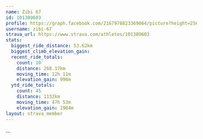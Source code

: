 ```yaml
---
name: Zibi 67
id: 101389603
profile: https://graph.facebook.com/2167978823369064/picture?height=256&width=256
username: zibi-67
strava_url: https://www.strava.com/athletes/101389603
stats:
  biggest_ride_distance: 53.62km
  biggest_climb_elevation_gain: 
  recent_ride_totals:
    count: 10
    distance: 268.17km
    moving_time: 12h 11m
    elevation_gain: 996m
  ytd_ride_totals:
    count: 45
    distance: 1132km
    moving_time: 47h 53m
    elevation_gain: 1904m
layout: strava_member
--- 
```

...
